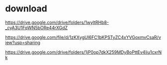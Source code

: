 # download

https://drive.google.com/drive/folders/1wyltRHb8-_cyA3U1FqWN5bORe44rXGdZ

https://drive.google.com/file/d/1zKXygUl6FC1bKPSTyZC4xYVGoxmvCsaR/view?usp=sharing

https://drive.google.com/drive/folders/1jP0op7dkX259MDyBoPttEv4liu1cxrNk

